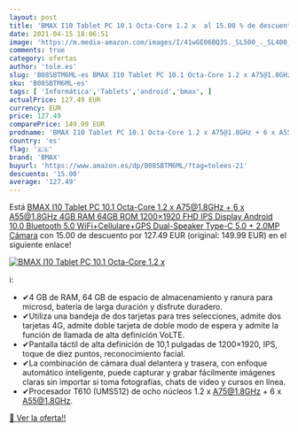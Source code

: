```yaml
---
layout: post
title: 'BMAX I10 Tablet PC 10.1 Octa-Core 1.2 x  al 15.00 % de descuento'
date: 2021-04-15 18:06:51
image: 'https://m.media-amazon.com/images/I/41wGE06BQ3S._SL500_._SL400_.jpg'
comments: true
category: ofertas
author: 'tole.es'
slug: 'B08SBTM6ML-es BMAX I10 Tablet PC 10.1 Octa-Core 1.2 x A75@1.8GHz + 6 x...'
sku: 'B08SBTM6ML-es'
tags: [ 'Informática','Tablets','android','bmax', ]
actualPrice: 127.49 EUR
currency: EUR
price: 127.49
comparePrice: 149.99 EUR
prodname: 'BMAX I10 Tablet PC 10.1 Octa-Core 1.2 x A75@1.8GHz + 6 x A55@1.8GHz 4GB RAM 64GB ROM  1200×1920 FHD IPS Display Android 10.0 Bluetooth 5.0  WiFi+Cellulare+GPS Dual-Speaker Type-C  5.0 + 2.0MP Cámara'
country: 'es'
flag: '🇪🇸'
brand: 'BMAX'
buyurl: 'https://www.amazon.es/dp/B08SBTM6ML/?tag=tolees-21'
descuento: '15.00'
average: '127.49'
---
```


Está [BMAX I10 Tablet PC 10.1 Octa-Core 1.2 x A75@1.8GHz + 6 x A55@1.8GHz 4GB RAM 64GB ROM  1200×1920 FHD IPS Display Android 10.0 Bluetooth 5.0  WiFi+Cellulare+GPS Dual-Speaker Type-C  5.0 + 2.0MP Cámara](https://www.amazon.es/dp/B08SBTM6ML/?tag=tolees-21) con 15.00 de descuento por 127.49 EUR (original: 149.99 EUR) en el siguiente enlace!

[![BMAX I10 Tablet PC 10.1 Octa-Core 1.2 x ](https://m.media-amazon.com/images/I/41wGE06BQ3S._SL500_._SL400_.jpg)](https://www.amazon.es/dp/B08SBTM6ML/?tag=tolees-21)

ℹ️:

- ✔4 GB de RAM, 64 GB de espacio de almacenamiento y ranura para microsd, batería de larga duración y disfrute duradero.
- ✔Utiliza una bandeja de dos tarjetas para tres selecciones, admite dos tarjetas 4G, admite doble tarjeta de doble modo de espera y admite la función de llamada de alta definición VoLTE.
- ✔Pantalla táctil de alta definición de 10,1 pulgadas de 1200×1920, IPS, toque de diez puntos, reconocimiento facial.
- ✔La combinación de cámara dual delantera y trasera, con enfoque automático inteligente, puede capturar y grabar fácilmente imágenes claras sin importar si toma fotografías, chats de video y cursos en línea.
- ✔Procesador T610 (UMS512) de ocho núcleos 1.2 x A75@1.8GHz + 6 x A55@1.8GHz.

[🛒 Ver la oferta!!](https://www.amazon.es/dp/B08SBTM6ML/?tag=tolees-21)
